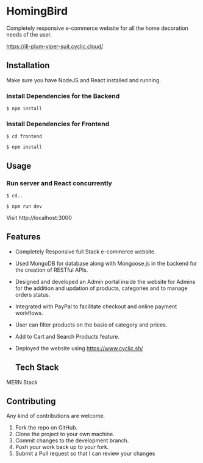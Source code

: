 # HomingBird
Completely responsive e-commerce website for all the home decoration needs of the user.

https://ill-plum-viper-suit.cyclic.cloud/

## Installation
Make sure you have NodeJS and React installed and running.

### Install Dependencies for the Backend

```
$ npm install
```

### Install Dependencies for Frontend

```
$ cd frontend
```

```
$ npm install
```

## Usage

### Run server and React concurrently

```
$ cd..
```

```
$ npm run dev
```

Visit http://localhost:3000

## Features

* Completely Responsive full Stack e-commerce website.
* Used MongoDB for database along with Mongoose.js in the backend for the creation of RESTful APIs.
* Designed and developed an Admin portal inside the website for Admins for the addition and updation of products, categories and to manage orders status.
* Integrated with PayPal to facilitate checkout and online payment workflows.
* User can filter products on the basis of category and prices.
* Add to Cart and Search Products feature.
* Deployed the website using https://www.cyclic.sh/

  ## Tech Stack

 MERN Stack


  ## Contributing

Any kind of contributions are welcome.

1. Fork the repo on GitHub.
2. Clone the project to your own machine.
3. Commit changes to the development branch.
4. Push your work back up to your fork.
5. Submit a Pull request so that I can review your changes
